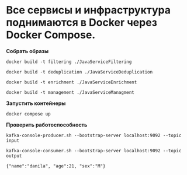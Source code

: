 <h1>Все сервисы и инфраструктура поднимаются в Docker через Docker Compose.</h1>

**Собрать образы**
```shell
docker build -t filtering ./JavaServiceFiltering
```
```shell
docker build -t deduplication ./JavaServiceDeduplication
```
```shell
docker build -t enrichment ./JavaServiceEnrichment
```
```shell
docker build -t management ./JavaServiceManagment
```

**Запустить контейнеры**
```shell
docker compose up
```

**Проверить работоспособность**
```shell
kafka-console-producer.sh --bootstrap-server localhost:9092 --topic input
```
```shell
kafka-console-consumer.sh --bootstrap-server localhost:9092 --topic output
```
```shell
{"name":"danila", "age":21, "sex":"M"}